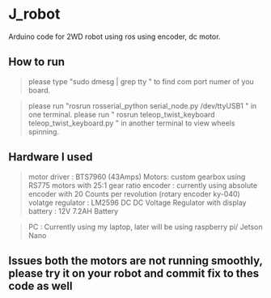 # J_robot
Arduino code for 2WD robot using ros using encoder, dc motor.

## How to run

> please type "sudo dmesg | grep tty " to find com port numer of you board.

> please run "rosrun rosserial_python serial_node.py /dev/ttyUSB1 "  in one terminal.
> please run  " rosrun teleop_twist_keyboard teleop_twist_keyboard.py "  in another terminal to view wheels spinning.


## Hardware I used 
> motor driver : BTS7960  (43Amps)
> Motors: custom gearbox using RS775 motors with 25:1 gear ratio
> encoder : currently using absolute encoder with 20 Counts per revolution (rotary encoder ky-040)
> volatge regulator : LM2596 DC DC Voltage Regulator with display
> battery : 12V 7.2AH Battery 

> PC : Currently using my laptop, later will be using raspberry pi/ Jetson Nano


## Issues both the motors are not running smoothly, please try it on your robot and commit fix to thes code as well
